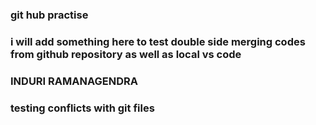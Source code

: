 ### git hub practise
### i will add something here to test double side merging codes from github repository as well as local vs code
### INDURI RAMANAGENDRA 
### testing conflicts with git files
